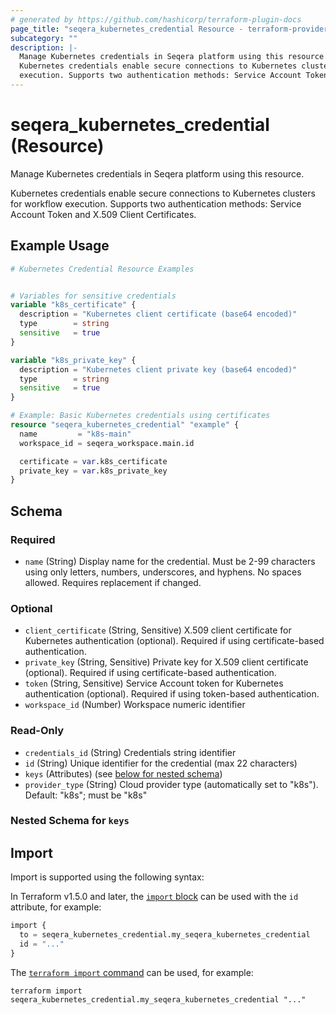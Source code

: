 ```yaml
---
# generated by https://github.com/hashicorp/terraform-plugin-docs
page_title: "seqera_kubernetes_credential Resource - terraform-provider-seqera"
subcategory: ""
description: |-
  Manage Kubernetes credentials in Seqera platform using this resource.
  Kubernetes credentials enable secure connections to Kubernetes clusters for workflow
  execution. Supports two authentication methods: Service Account Token and X.509 Client Certificates.
---
```


# seqera_kubernetes_credential (Resource)

Manage Kubernetes credentials in Seqera platform using this resource.

Kubernetes credentials enable secure connections to Kubernetes clusters for workflow
execution. Supports two authentication methods: Service Account Token and X.509 Client Certificates.

## Example Usage

```terraform
# Kubernetes Credential Resource Examples


# Variables for sensitive credentials
variable "k8s_certificate" {
  description = "Kubernetes client certificate (base64 encoded)"
  type        = string
  sensitive   = true
}

variable "k8s_private_key" {
  description = "Kubernetes client private key (base64 encoded)"
  type        = string
  sensitive   = true
}

# Example: Basic Kubernetes credentials using certificates
resource "seqera_kubernetes_credential" "example" {
  name         = "k8s-main"
  workspace_id = seqera_workspace.main.id

  certificate = var.k8s_certificate
  private_key = var.k8s_private_key
}
```

<!-- schema generated by tfplugindocs -->
## Schema

### Required

- `name` (String) Display name for the credential. Must be 2-99 characters using only letters, numbers, underscores, and hyphens. No spaces allowed. Requires replacement if changed.

### Optional

- `client_certificate` (String, Sensitive) X.509 client certificate for Kubernetes authentication (optional). Required if using certificate-based authentication.
- `private_key` (String, Sensitive) Private key for X.509 client certificate (optional). Required if using certificate-based authentication.
- `token` (String, Sensitive) Service Account token for Kubernetes authentication (optional). Required if using token-based authentication.
- `workspace_id` (Number) Workspace numeric identifier

### Read-Only

- `credentials_id` (String) Credentials string identifier
- `id` (String) Unique identifier for the credential (max 22 characters)
- `keys` (Attributes) (see [below for nested schema](#nestedatt--keys))
- `provider_type` (String) Cloud provider type (automatically set to "k8s"). Default: "k8s"; must be "k8s"

<a id="nestedatt--keys"></a>
### Nested Schema for `keys`

## Import

Import is supported using the following syntax:

In Terraform v1.5.0 and later, the [`import` block](https://developer.hashicorp.com/terraform/language/import) can be used with the `id` attribute, for example:

```terraform
import {
  to = seqera_kubernetes_credential.my_seqera_kubernetes_credential
  id = "..."
}
```

The [`terraform import` command](https://developer.hashicorp.com/terraform/cli/commands/import) can be used, for example:

```shell
terraform import seqera_kubernetes_credential.my_seqera_kubernetes_credential "..."
```
